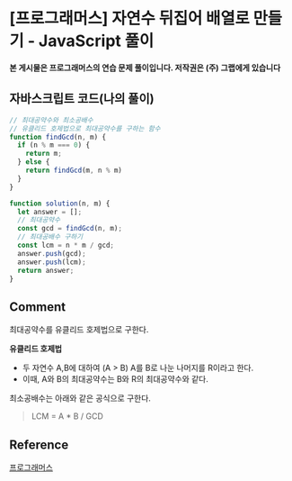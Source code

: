 # [프로그래머스] 자연수 뒤집어 배열로 만들기 - JavaScript 풀이

**본 게시물은 프로그래머스의 연습 문제 풀이입니다. 저작권은 (주) 그랩에게 있습니다**

## 자바스크립트 코드(나의 풀이)

```javascript
// 최대공약수와 최소공배수
// 유클리드 호제법으로 최대공약수를 구하는 함수
function findGcd(n, m) {
  if (n % m === 0) {
    return m;
  } else {
    return findGcd(m, n % m)
  }
}

function solution(n, m) {
  let answer = [];
  // 최대공약수
  const gcd = findGcd(n, m);
  // 최대공배수 구하기
  const lcm = n * m / gcd;
  answer.push(gcd);
  answer.push(lcm);
  return answer;
}
```



## Comment

최대공약수를 유클리드 호제법으로 구한다. 

**유클리드 호제법**

* 두 자연수 A,B에 대하여 (A > B) A를 B로 나눈 나머지를 R이라고 한다.
* 이때, A와 B의 최대공약수는 B와 R의 최대공약수와 같다.

최소공배수는 아래와 같은 공식으로 구한다.

> LCM =  A * B / GCD

## Reference

[프로그래머스](https://programmers.co.kr)

